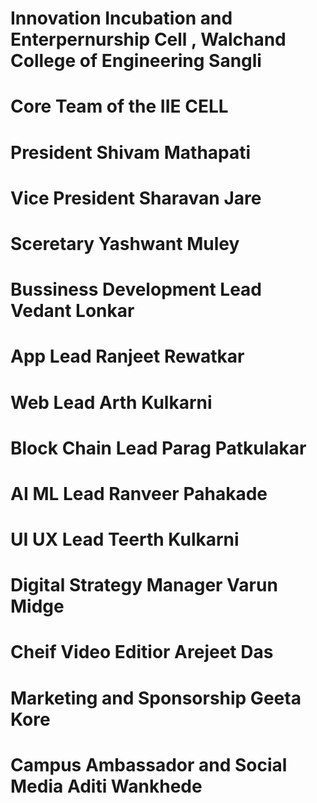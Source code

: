 # Innovation Incubation and Enterpernurship Cell , Walchand College of Engineering Sangli 


# Core Team of the IIE CELL 

# President Shivam Mathapati 
# Vice President Sharavan Jare 
# Sceretary Yashwant Muley 
# Bussiness Development Lead Vedant Lonkar 
# App Lead Ranjeet Rewatkar 
# Web Lead Arth Kulkarni 
# Block Chain Lead Parag Patkulakar
# AI ML Lead Ranveer Pahakade 
# UI UX Lead Teerth Kulkarni 
# Digital Strategy Manager Varun Midge 
# Cheif Video Editior Arejeet Das 
# Marketing and Sponsorship Geeta Kore 
# Campus Ambassador and Social Media Aditi Wankhede 
